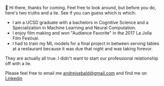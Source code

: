  👋 Hi there, thanks for coming. Feel free to look around, but before you do, here's two truths and a lie. See if you can guess which is which:
 - I am a UCSD graduate with a bachelors in Cognitive Science and a Specialization in Machine Learning and Neural Computation.
 - I enjoy film making and won "Audience Favorite" in the 2017 La Jolla Film Festival.
 - I had to train my ML models for a final project in between serving tables at a restaurant because it was due that night and was taking forevor.
 
 They are actually all true. I didn't want to start our professional relationship off with a lie.
 
 Please feel free to email me andreisebald@gmail.com
 and find me on [Linkedin](https://www.linkedin.com/in/andreisebald/)

